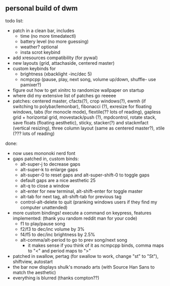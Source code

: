 ## personal build of dwm
todo list:
- patch in a clean bar, includes
	- time (no more timedatectl)
	- battery level (no more guessing)
	- weather? optional
	- insta scrot keybind
- add xresources compatibility (for pywal)
- new layouts (grid, attachaside, centered master)
- custom keybinds for 
	- brightness (xbacklight -inc/dec 5)
	- ncmpcpp (pause, play, next song, volume up/down, shuffle- use pamixer?)
- figure out how to get xinitrc to randomize wallpaper on startup
- where did my extensive list of patches go reeeee
- patches: centered master, cfacts(?), crop windows(?), ewmh (if switching to polybar/lemonbar), fibonacci (?), exresize for floating windows, tabs (for monocle mode), flextile(?? lots of reading), gapless grid + horizontal grid, movestack/push (?), mpdcontrol, rotate stack, save floats (floating aesthetic), sticky, stacker(?) and stackmfact (vertical resizing), three column layout (same as centered master?), xtile (??? lots of reading)

done:
- now uses mononoki nerd font
- gaps patched in, custom binds:
  - alt-super-j to decrease gaps
  - alt-super-k to enlarge gaps
  - alt-super-0 to reset gaps and alt-super-shift-0 to toggle gaps
  - default gaps are a nice aesthetic 25
  - alt-q to close a window
  - alt-enter for new terminal, alt-shift-enter for toggle master
  - alt-tab for next tag, alt-shift-tab for previous tag
  - control-alt-delete to quit (pranking windows users if they find my computer unattended)
- more custom bindings! execute a command on keypress, features implemented: (thank you random reddit man for your code)
  - f1 to play/pause song
  - f2/f3 to dec/inc volume by 3%
  - f4/f5 to dec/inc brightness by 2.5%
  - alt-comma/alt-period to go to prev song/next song
    - it makes sense if you think of it as ncmpcpp binds, comma maps to "<" and period maps to ">"
- patched in swallow, pertag (for swallow to work, change "st" to "St"), shiftview, autostart
- the bar now displays shulk's monado arts (with Source Han Sans to match the aesthetic)
- everything is blurred  (thanks compton??)

